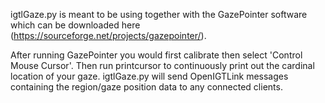 igtlGaze.py is meant to be using together with the GazePointer software which can be downloaded here (https://sourceforge.net/projects/gazepointer/).

After running GazePointer you would first calibrate then select 'Control Mouse Cursor'. Then run printcursor to continuously print out the cardinal location of your gaze. igtlGaze.py will send OpenIGTLink messages containing the region/gaze position data to any connected clients.